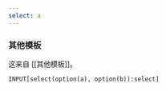 ```yaml
---
select: a
---
```

### 其他模板

这来自 [[其他模板]]。

```meta-bind
INPUT[select(option(a), option(b)):select]
```